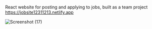 React website for posting and applying to jobs, built as a team project
https://jobsite12311213.netlify.app

![Screenshot (17)](https://github.com/Henryn21/CFA-Summer-2023-Last-Mile/assets/45953538/6501365a-80fd-4b3e-8f22-2183f351bbc3)

